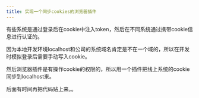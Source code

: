 ```yaml
---
title: 实现一个同步cookies的浏览器插件
---
```


有些系统是通过登录后在cookie中注入token，然后在不同系统通过携带cookie信息进行认证的。

因为本地开发环境localhost和公司的系统域名肯定是不在一个域的，所以在开发时模拟登录后需要手动写入cookie。

然后浏览器插件是有操作cookie的权限的，所以用一个插件把线上系统的cookie同步到localhost来。

后面有时间再把代码贴上来。。
